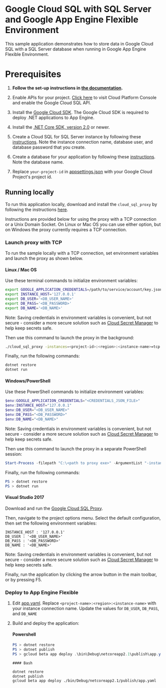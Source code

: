 # Google Cloud SQL with SQL Server and Google App Engine Flexible Environment

This sample application demonstrates how to store data in Google Cloud SQL
with a SQL Server database when running in Google App Engine Flexible Environment.

# Prerequisites

1.  **Follow the set-up instructions in [the documentation](https://cloud.google.com/dotnet/docs/setup).**
  
1.  Enable APIs for your project.
    [Click here](https://console.cloud.google.com/flows/enableapi?apiid=sqladmin.googleapis.com&showconfirmation=true)
    to visit Cloud Platform Console and enable the Google Cloud SQL API.

1.  Install the [Google Cloud SDK](https://cloud.google.com/sdk/).  The Google Cloud SDK
    is required to deploy .NET applications to App Engine.

1.  Install the [.NET Core SDK, version 2.0](https://github.com/dotnet/core/blob/master/release-notes/download-archives/2.0.5-download.md)
    or newer.

1.  Create a Cloud SQL for SQL Server instance by following these 
    [instructions](https://cloud.google.com/sql/docs/sqlserver/create-instance).
    Note the instance connection name, database user, and database password that you create.

1.  Create a database for your application by following these 
    [instructions](https://cloud.google.com/sql/docs/sqlserver/create-manage-databases).
    Note the database name. 

1.  Replace `your-project-id` in [appsettings.json](appsettings.json) with your Google Cloud Project's project id.

## Running locally

To run this application locally, download and install the `cloud_sql_proxy` by
following the instructions
[here](https://cloud.google.com/sql/docs/sqlserver/sql-proxy#install).

Instructions are provided below for using the proxy with a TCP connection or a Unix Domain Socket.
On Linux or Mac OS you can use either option, but on Windows the proxy currently requires a TCP connection.

### Launch proxy with TCP

To run the sample locally with a TCP connection, set environment variables and launch the proxy as shown below.

#### Linux / Mac OS
Use these terminal commands to initialize environment variables:
```bash
export GOOGLE_APPLICATION_CREDENTIALS=/path/to/service/account/key.json
export INSTANCE_HOST='127.0.0.1'
export DB_USER='<DB_USER_NAME>'
export DB_PASS='<DB_PASSWORD>'
export DB_NAME='<DB_NAME>'
```

Note: Saving credentials in environment variables is convenient, but not secure - consider a more secure solution such as [Cloud Secret Manager](https://cloud.google.com/secret-manager) to help keep secrets safe.


Then use this command to launch the proxy in the background:
```bash
./cloud_sql_proxy -instances=<project-id>:<region>:<instance-name>=tcp:1433 -credential_file=$GOOGLE_APPLICATION_CREDENTIALS &
```

Finally, run the following commands:
```bash
dotnet restore
dotnet run
```

#### Windows/PowerShell
Use these PowerShell commands to initialize environment variables:
```powershell
$env:GOOGLE_APPLICATION_CREDENTIALS="<CREDENTIALS_JSON_FILE>"
$env:INSTANCE_HOST="127.0.0.1"
$env:DB_USER="<DB_USER_NAME>"
$env:DB_PASS="<DB_PASSWORD>"
$env:DB_NAME="<DB_NAME>"
```

Note: Saving credentials in environment variables is convenient, but not secure - consider a more secure solution such as [Cloud Secret Manager](https://cloud.google.com/secret-manager) to help keep secrets safe.


Then use this command to launch the proxy in a separate PowerShell session:
```powershell
Start-Process -filepath "C:\<path to proxy exe>" -ArgumentList "-instances=<project-id>:<region>:<instance-name>=tcp:1433 -credential_file=<CREDENTIALS_JSON_FILE>"
```
Finally, run the following commands:
```psm1
PS > dotnet restore
PS > dotnet run
```
#### Visual Studio 2017

Download and run the [Google Cloud SQL Proxy](https://cloud.google.com/sql/docs/sqlserver/sql-proxy).

Then, navigate to the project options menu. Select the default configuration, then set the following environment variables:

```
INSTANCE_HOST : '127.0.0.1' 
DB_USER : '<DB_USER_NAME>' 
DB_PASS : '<DB_PASSWORD>'
DB_NAME : '<DB_NAME>'
```

Note: Saving credentials in environment variables is convenient, but not secure - consider a more secure solution such as [Cloud Secret Manager](https://cloud.google.com/secret-manager) to help keep secrets safe.


Finally, run the application by clicking the arrow button in the main toolbar, or by pressing F5.


### Deploy to App Engine Flexible

1.  Edit [app.yaml](app.yaml).  Replace `<project-name>:<region>:<instance-name>`
    with your instance connection name. Update the values
    for `DB_USER`, `DB_PASS`, and `DB_NAME`

2.  Build and deploy the application:

    #### Powershell
    ```psm1
    PS > dotnet restore
    PS > dotnet publish
    PS > gcloud beta app deploy .\bin\Debug\netcoreapp2.1\publish\app.yaml
    ```
        #### Bash
    ```bash
    dotnet restore
    dotnet publish
    gcloud beta app deploy ./bin/Debug/netcoreapp2.1/publish/app.yaml
    ```
